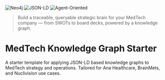 ![Neo4j](https://img.shields.io/badge/GraphDB-Neo4j_5.x-blue)
![JSON-LD](https://img.shields.io/badge/Semantic-JSON--LD-lightgrey)
![Agent-Oriented](https://img.shields.io/badge/Architecture-Agent--Driven-green)

> Build a traceable, queryable strategic brain for your MedTech company — from SWOTs to board decks, powered by a knowledge graph.

# MedTech Knowledge Graph Starter

A starter template for applying JSON-LD based knowledge graphs to MedTech strategy and operations. Tailored for Ana Healthcare, BrainMets, and Nuclivision use cases.